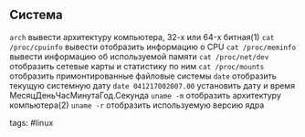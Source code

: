 ## Система

`arch`		вывести архитектуру компьютера, 32-х или 64-x битная(1)
`cat /proc/cpuinfo`		вывести отобразить информацию о CPU
`cat /proc/meminfo`		вывести информацию об используемой памяти
`cat /proc/net/dev`		отобразить сетевые карты и статистику по ним
`cat /proc/mounts`		отобразить примонтированные файловые системы
`date`		отобразить текущую системную дату
`date 041217002007.00`		установить дату и время МесяцДеньЧасМинутаГод.Секунда
`uname -m`		отобразить архитектуру компьютера(2)
`uname -r`		отобразить используемую версию ядра


tags: #linux